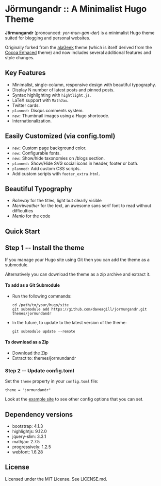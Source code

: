 # Jörmungandr :: A Minimalist Hugo Theme

**Jörmungandr** (pronounced: _yor-mun-gan-der_) is a minimalist Hugo theme suited for blogging and personal websites.

Originally forked from the [alaGeek](https://github.com/gkmngrgn/hugo-alageek-theme) theme (which is itself derived from the [Cocoa Enhaced](https://github.com/mtn/cocoa-eh-hugo-theme) theme) and now includes several additional features and style changes.

## Key Features

* Minimalist, single-column, responsive design with beautiful typography.
* Display N number of latest posts and pinned posts.
* Syntax highlighting with `hightlight.js`.
* LaTeX support with `MathJax`.
* Twitter cards.
* `planned:` Disqus comments system.
* `new:` Thumbnail images using a Hugo shortcode.
* Internationalization.

## Easily Customized (via config.toml)

* `new:` Custom page background color.
* `new:` Configurable fonts.
* `new:` Show/hide taxonomies on /blogs section.
* `planned:` Show/Hide SVG social icons in header, footer or both.
* `planned:` Add custom CSS scripts.
* Add custom scripts with `footer_extra.html`.

## Beautiful Typography

* _Raleway_ for the titles, light but clearly visible
* _Merriweather_ for the text, an awesome sans serif font to read without difficulties
* _Menlo_ for the code

## Quick Start

## Step 1 -- Install the theme

If you manage your Hugo site using Git then you can add the theme as a submodule.

Alternatively you can download the theme as a zip archive and extract it.

#### To add as a Git Submodule
* Run the following commands:

      cd /path/to/your/hugo/site
      git submodule add https://github.com/daveagill/jormungandr.git themes/jormundandr

* In the future, to update to the latest version of the theme:

      git submodule update --remote

#### To download as a Zip

* [Download the Zip](https://github.com/daveagill/jormungandr/archive/master.zip)
* Extract to: themes/jormundandr

### Step 2 -- Update config.toml

Set the `theme` property in your `config.toml` file:

    theme = "jormundandr"

Look at the [example site](https://github.com/daveagill/jormungandr/tree/master/exampleSite) to see other config options that you can set.

## Dependency versions

* bootstrap: 4.1.3
* highlightjs: 9.12.0
* jquery-slim: 3.3.1
* mathjax: 2.7.5
* progressively: 1.2.5
* webfont: 1.6.28

## License

Licensed under the MIT License. See LICENSE.md.
